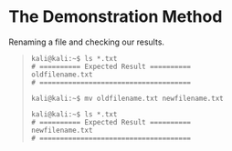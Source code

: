 # The Demonstration Method

Renaming a file and checking our results.
>``` shell
>kali@kali:~$ ls *.txt
># ========== Expected Result ==========
>oldfilename.txt
># =====================================
>
>kali@kali:~$ mv oldfilename.txt newfilename.txt
>
>kali@kali:~$ ls *.txt
># ========== Expected Result ==========
>newfilename.txt
># =====================================
>```
